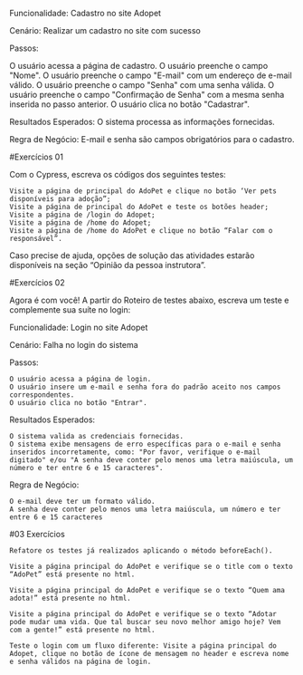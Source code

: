 Funcionalidade: Cadastro no site Adopet

Cenário: Realizar um cadastro no site com sucesso

Passos:

O usuário acessa a página de cadastro.
O usuário preenche o campo "Nome".
O usuário preenche o campo "E-mail" com um endereço de e-mail válido.
O usuário preenche o campo "Senha" com uma senha válida.
O usuário preenche o campo "Confirmação de Senha" com a mesma senha inserida no passo anterior.
O usuário clica no botão "Cadastrar".

Resultados Esperados:
O sistema processa as informações fornecidas.

Regra de Negócio:
E-mail e senha são campos obrigatórios para o cadastro.


#Exercícios 01

Com o Cypress, escreva os códigos dos seguintes testes:

    Visite a página de principal do AdoPet e clique no botão ‘Ver pets disponíveis para adoção”;
    Visite a página de principal do AdoPet e teste os botões header;
    Visite a página de /login do Adopet;
    Visite a página de /home do Adopet;
    Visite a página de /home do AdoPet e clique no botão “Falar com o responsável”.

Caso precise de ajuda, opções de solução das atividades estarão disponíveis na seção “Opinião da pessoa instrutora”.



#Exercícios 02

Agora é com você! A partir do Roteiro de testes abaixo, escreva um teste e complemente sua suíte no login:

Funcionalidade: Login no site Adopet

Cenário: Falha no login do sistema

Passos:

    O usuário acessa a página de login.
    O usuário insere um e-mail e senha fora do padrão aceito nos campos correspondentes.
    O usuário clica no botão "Entrar".

Resultados Esperados:

    O sistema valida as credenciais fornecidas.
    O sistema exibe mensagens de erro específicas para o e-mail e senha inseridos incorretamente, como: "Por favor, verifique o e-mail digitado" e/ou "A senha deve conter pelo menos uma letra maiúscula, um número e ter entre 6 e 15 caracteres".

Regra de Negócio:

    O e-mail deve ter um formato válido.
    A senha deve conter pelo menos uma letra maiúscula, um número e ter entre 6 e 15 caracteres


#03 Exercícios

    Refatore os testes já realizados aplicando o método beforeEach().

    Visite a página principal do AdoPet e verifique se o title com o texto “AdoPet” está presente no html.

    Visite a página principal do AdoPet e verifique se o texto “Quem ama adota!” está presente no html.

    Visite a página principal do AdoPet e verifique se o texto “Adotar pode mudar uma vida. Que tal buscar seu novo melhor amigo hoje? Vem com a gente!” está presente no html.
    
    Teste o login com um fluxo diferente: Visite a página principal do Adopet, clique no botão de ícone de mensagem no header e escreva nome e senha válidos na página de login.